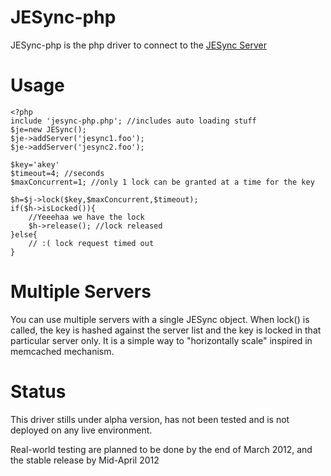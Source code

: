 # JESync-php
JESync-php is the php driver to connect to the [JESync Server](https://github.com/julman99/JESync)

# Usage
    <?php
    include 'jesync-php.php'; //includes auto loading stuff
    $je=new JESync();
    $je->addServer('jesync1.foo');
    $je->addServer('jesync2.foo');

    $key='akey'
    $timeout=4; //seconds
    $maxConcurrent=1; //only 1 lock can be granted at a time for the key

    $h=$j->lock($key,$maxConcurrent,$timeout);
    if($h->isLocked()){
        //Yeeehaa we have the lock
        $h->release(); //lock released
    }else{
        // :( lock request timed out
    }

# Multiple Servers
You can use multiple servers with a single JESync object. When lock() is called, the key is hashed against the server list and the key is locked in that particular server only. It is a simple way to "horizontally scale" inspired in memcached mechanism.

# Status
This driver stills under alpha version, has not been tested and is not deployed on any live environment.

Real-world testing are planned to be done by the end of March 2012, and the stable release by Mid-April 2012